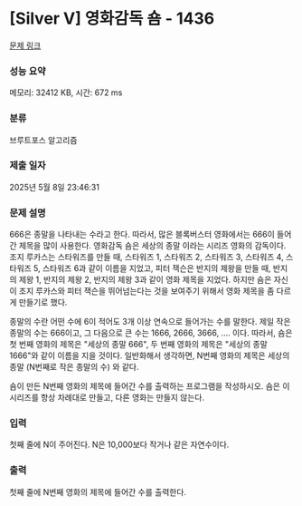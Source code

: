 # [Silver V] 영화감독 숌 - 1436 

[문제 링크](https://www.acmicpc.net/problem/1436) 

### 성능 요약

메모리: 32412 KB, 시간: 672 ms

### 분류

브루트포스 알고리즘

### 제출 일자

2025년 5월 8일 23:46:31

### 문제 설명

<p>666은 종말을 나타내는 수라고 한다. 따라서, 많은 블록버스터 영화에서는 666이 들어간 제목을 많이 사용한다. 영화감독 숌은 세상의 종말 이라는 시리즈 영화의 감독이다. 조지 루카스는 스타워즈를 만들 때, 스타워즈 1, 스타워즈 2, 스타워즈 3, 스타워즈 4, 스타워즈 5, 스타워즈 6과 같이 이름을 지었고, 피터 잭슨은 반지의 제왕을 만들 때, 반지의 제왕 1, 반지의 제왕 2, 반지의 제왕 3과 같이 영화 제목을 지었다. 하지만 숌은 자신이 조지 루카스와 피터 잭슨을 뛰어넘는다는 것을 보여주기 위해서 영화 제목을 좀 다르게 만들기로 했다.</p>

<p>종말의 수란 어떤 수에 6이 적어도 3개 이상 연속으로 들어가는 수를 말한다. 제일 작은 종말의 수는 666이고, 그 다음으로 큰 수는 1666, 2666, 3666, .... 이다. 따라서, 숌은 첫 번째 영화의 제목은 "세상의 종말 666", 두 번째 영화의 제목은 "세상의 종말 1666"와 같이 이름을 지을 것이다. 일반화해서 생각하면, N번째 영화의 제목은 세상의 종말 (N번째로 작은 종말의 수) 와 같다.</p>

<p>숌이 만든 N번째 영화의 제목에 들어간 수를 출력하는 프로그램을 작성하시오. 숌은 이 시리즈를 항상 차례대로 만들고, 다른 영화는 만들지 않는다.</p>

### 입력 

 <p>첫째 줄에 N이 주어진다. N은 10,000보다 작거나 같은 자연수이다.</p>

### 출력 

 <p>첫째 줄에 N번째 영화의 제목에 들어간 수를 출력한다.</p>

